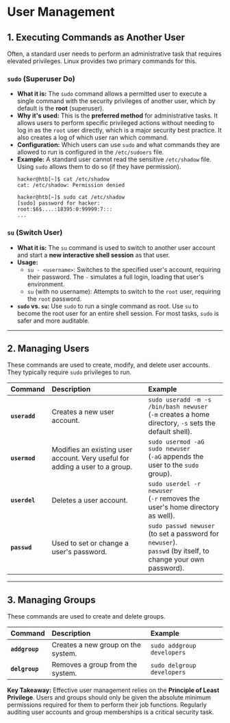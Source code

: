 # User Management

## 1. Executing Commands as Another User

Often, a standard user needs to perform an administrative task that requires elevated privileges. Linux provides two primary commands for this.

### `sudo` (Superuser Do)
*   **What it is:** The `sudo` command allows a permitted user to execute a single command with the security privileges of another user, which by default is the **root** (superuser).
*   **Why it's used:** This is the **preferred method** for administrative tasks. It allows users to perform specific privileged actions without needing to log in as the `root` user directly, which is a major security best practice. It also creates a log of which user ran which command.
*   **Configuration:** Which users can use `sudo` and what commands they are allowed to run is configured in the `/etc/sudoers` file.
*   **Example:** A standard user cannot read the sensitive `/etc/shadow` file. Using `sudo` allows them to do so (if they have permission).
    ```shell
    hacker@htb[~]$ cat /etc/shadow
    cat: /etc/shadow: Permission denied

    hacker@htb[~]$ sudo cat /etc/shadow
    [sudo] password for hacker:
    root:$6$....:18395:0:99999:7:::
    ...
    ```

### `su` (Switch User)
*   **What it is:** The `su` command is used to switch to another user account and start a **new interactive shell session** as that user.
*   **Usage:**
    *   `su - <username>`: Switches to the specified user's account, requiring their password. The `-` simulates a full login, loading that user's environment.
    *   `su` (with no username): Attempts to switch to the `root` user, requiring the `root` password.
*   **`sudo` vs. `su`:** Use `sudo` to run a single command as root. Use `su` to become the root user for an entire shell session. For most tasks, `sudo` is safer and more auditable.

---

## 2. Managing Users

These commands are used to create, modify, and delete user accounts. They typically require `sudo` privileges to run.

| Command | Description | Example |
| :--- | :--- | :--- |
| **`useradd`** | Creates a new user account. | `sudo useradd -m -s /bin/bash newuser` <br> (`-m` creates a home directory, `-s` sets the default shell). |
| **`usermod`** | Modifies an existing user account. Very useful for adding a user to a group. | `sudo usermod -aG sudo newuser` <br> (`-aG` appends the user to the `sudo` group). |
| **`userdel`** | Deletes a user account. | `sudo userdel -r newuser` <br> (`-r` removes the user's home directory as well). |
| **`passwd`** | Used to set or change a user's password. | `sudo passwd newuser` (to set a password for `newuser`). <br> `passwd` (by itself, to change your own password). |

---

## 3. Managing Groups

These commands are used to create and delete groups.

| Command | Description | Example |
| :--- | :--- | :--- |
| **`addgroup`**| Creates a new group on the system. | `sudo addgroup developers` |
| **`delgroup`**| Removes a group from the system. | `sudo delgroup developers` |

**Key Takeaway:** Effective user management relies on the **Principle of Least Privilege**. Users and groups should only be given the absolute minimum permissions required for them to perform their job functions. Regularly auditing user accounts and group memberships is a critical security task.

